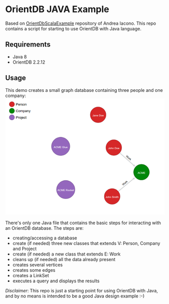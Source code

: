 # OrientDB JAVA Example
Based on [OrientDbScalaExample](https://github.com/andreaiacono/OrientDbScalaExample) repository of Andrea Iacono.
This repo contains a script for starting to use OrientDB with Java language. 

## Requirements

* Java 8
* OrientDB 2.2.12

## Usage
 This demo creates a small graph database containing three people and one company:
![Graph screenshot](https://github.com/andreaiacono/OrientDbScalaExample/blob/master/src/main/resources/graph_screenshot.png?raw=true?raw=true "Graph's screenshot") 

There's only one Java file that contains the basic steps for interacting with an OrientDB database.
The steps are:
* creating/accessing a database
* create (if needed) three new classes that extends V: Person, Company and Project
* create (if needed) a new class that extends E: Work
* cleans up (if needed) all the data already present
* creates several vertices
* creates some edges
* creates a LinkSet
* executes a query and displays the results
 
*Disclaimer*:
This repo is just a starting point for using OrientDB with Java, and by no means is intended to be a good Java design example :-) 